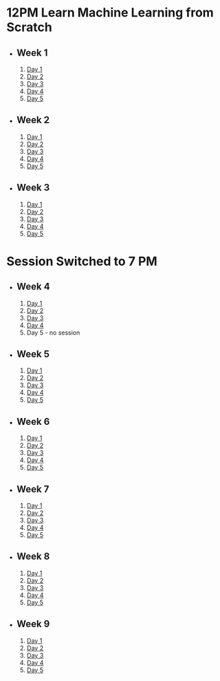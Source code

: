 # 12PM Learn Machine Learning from Scratch

- ## Week 1

   1. [Day 1](https://www.facebook.com/iCodeguru/videos/2096665867353116)
   2. [Day 2](https://www.facebook.com/iCodeguru/videos/1725903597895190)
   3. [Day 3](https://www.facebook.com/iCodeguru/videos/1367464303871989)
   4. [Day 4](https://www.facebook.com/iCodeguru/videos/1329119877596709)
   5. [Day 5](https://www.facebook.com/iCodeguru/videos/1063603111454080)

- ## Week 2

   1. [Day 1](https://web.facebook.com/iCodeguru/videos/1097649448089817)
   2. [Day 2](https://www.facebook.com/iCodeguru/videos/318357751167365)
   3. [Day 3](https://www.facebook.com/iCodeguru/videos/7184383641600547)
   4. [Day 4]()
   5. [Day 5](https://www.facebook.com/iCodeguru/videos/388201623586907)

- ## Week 3

   1. [Day 1](https://www.facebook.com/iCodeguru/videos/2057681631266047)
   2. [Day 2](https://www.facebook.com/iCodeguru/videos/774215071248500)
   3. [Day 3](https://www.facebook.com/iCodeguru/videos/1032203901415412)
   4. [Day 4](https://www.facebook.com/iCodeguru/videos/336124779290867)
   5. [Day 5](https://www.facebook.com/iCodeguru/videos/1449508619297657)

# Session Switched to 7 PM

- ## Week 4

   1. [Day 1](https://www.facebook.com/iCodeguru/videos/398950245952204)
   2. [Day 2](https://www.facebook.com/iCodeguru/videos/1067115807868128)
   3. [Day 3](https://www.facebook.com/iCodeguru/videos/1837186913363331)
   4. [Day 4](https://www.facebook.com/iCodeguru/videos/293692696628858)
   5. Day 5 - no session

- ## Week 5

   1. [Day 1](https://web.facebook.com/iCodeguru/videos/340928485530297)
   2. [Day 2](https://www.facebook.com/iCodeguru/videos/390315773471797)
   3. [Day 3](https://www.facebook.com/iCodeguru/videos/3629301494012369)
   4. [Day 4]()
   5. [Day 5](https://www.facebook.com/iCodeguru/videos/907132797522756)

- ## Week 6

   1. [Day 1](https://www.facebook.com/iCodeguru/videos/877494010837544)
   2. [Day 2](https://www.facebook.com/iCodeguru/videos/753519183040083)
   3. [Day 3](https://www.facebook.com/iCodeguru/videos/3595106080748906)
   4. [Day 4](https://www.facebook.com/iCodeguru/videos/279124198291165)
   5. [Day 5](https://www.facebook.com/iCodeguru/videos/767305488585060)

- ## Week 7

   1. [Day 1](https://www.facebook.com/iCodeguru/videos/343799555293999)
   2. [Day 2](https://www.facebook.com/iCodeguru/videos/385953207504071)
   3. [Day 3](https://www.facebook.com/iCodeguru/videos/272143742415990)
   4. [Day 4](https://www.facebook.com/iCodeguru/videos/415669381025062)
   5. [Day 5](https://www.facebook.com/iCodeguru/videos/2746665275489500)

- ## Week 8

   1. [Day 1](https://www.facebook.com/iCodeguru/videos/3555840781349138)
   2. [Day 2](https://www.facebook.com/iCodeguru/videos/697487558945475)
   3. [Day 3](https://www.facebook.com/iCodeguru/videos/403583788695674)
   4. [Day 4](https://www.facebook.com/iCodeguru/videos/924564769396384)
   5. [Day 5](https://www.facebook.com/iCodeguru/videos/1108987223455887)

- ## Week 9

   1. [Day 1](https://www.facebook.com/iCodeguru/videos/933388498295384)
   2. [Day 2](https://www.facebook.com/iCodeguru/videos/2024674234584364)
   3. [Day 3](https://www.facebook.com/iCodeguru/videos/915637396873788)
   4. [Day 4](https://www.facebook.com/iCodeguru/videos/890912119702455)
   5. [Day 5](https://www.facebook.com/iCodeguru/videos/2108805009476871)
